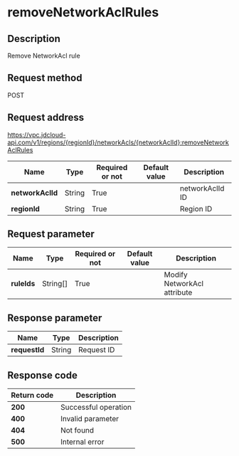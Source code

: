 # removeNetworkAclRules


## Description
Remove NetworkAcl rule

## Request method
POST

## Request address
https://vpc.jdcloud-api.com/v1/regions/{regionId}/networkAcls/{networkAclId}:removeNetworkAclRules

|Name|Type|Required or not|Default value|Description|
|---|---|---|---|---|
|**networkAclId**|String|True| |networkAclId ID|
|**regionId**|String|True| |Region ID|

## Request parameter
|Name|Type|Required or not|Default value|Description|
|---|---|---|---|---|
|**ruleIds**|String[]|True| |Modify NetworkAcl attribute|


## Response parameter
|Name|Type|Description|
|---|---|---|
|**requestId**|String|Request ID|



## Response code
|Return code|Description|
|---|---|
|**200**|Successful operation|
|**400**|Invalid parameter|
|**404**|Not found|
|**500**|Internal error|
